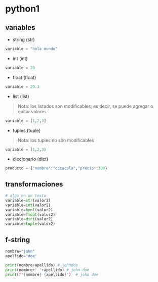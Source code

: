 # python1

## variables

* string (str)

```python
variable = "hola mundo"
```

* int (int)
```python
variable = 20
```

* float (float)
```python
variable = 20.3
```

* list (list)

> Nota: los listados son modificables, es decir, se puede agregar o quitar valores

```python
variable = [1,2,3]
```

* tuples (tuple)

> Nota: los tuples no son modificables

```python
variable = (1,2,3)
```

* diccionario (dict)

```python
producto = {"nombre":"cocacola","precio":300}
```

## transformaciones

```python
# algo en un texto
variable=str(valor2)
variable=int(valor2)
variable=bool(valor2)
variable=float(valor2)
variable=dict(valor2)
variable=tuple(valor2)
```

## f-string

```python
nombre="john"
apellido="doe"

print(nombre+apellido) # johndoe
print(nombre+' '+apellido) # john doe
print(f"{nombre} {apellido}")  # john doe


```